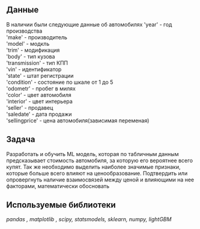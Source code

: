 ## Данные

В наличии были следующие данные об автомобилях
'year' - год производства<br>
'make' - производитель<br>
'model' - модкль<br>
'trim' - модификация<br>
'body' - тип кузова<br>
'transmission' - тип КПП<br>
'vin' - идентификатор<br>
'state' - штат регистрации<br>
'condition' - состояние по шкале от 1 до 5<br>
'odometr' - пробег в милях<br>
'color' - цвет автомобиля<br>
'interior' - цвет интерьера<br>
'seller' - продавец<br>
'saledate' - дата продажи <br>
'sellingprice' - цена автомобиля(зависимая переменая)<br>

## Задача

Разработать и обучить ML модель, которая по табличным данным
предсказывает стоимость автомобиля, за которую его вероятнее всего купят. Так же
необходимо выделить наиболее значимые признаки, которые больше всего влияют на
ценообразование. Подтвердить или опровергнуть наличие взаимосвязей между ценой и влияющими на нее факторами, математически обосновать

## Используемые библиотеки
*pandas , matplotlib , scipy, statsmodels, sklearn, numpy, lightGBM*


